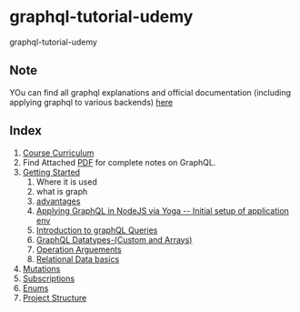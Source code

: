 # graphql-tutorial-udemy

graphql-tutorial-udemy

## Note

YOu can find all graphql explanations and official documentation (including applying graphql to various backends) [here](#http://spec.graphql.org/draft/)

## Index

1. [Course Curriculum](./CourseCurriculam.md)
2. Find Attached [PDF](./PDF-Reference-The-Modern-GraphQL-Bootcamp.pdf.pdf) for complete notes on GraphQL.
3. [Getting Started](./GettingStarted.md)
   1. Where it is used
   2. what is graph
   3. [advantages](./GettingStarted.md#advantages)
   4. [Applying GraphQL in NodeJS via Yoga -- Initial setup of application env](./GettingStarted.md#yogaintegration)
   5. [Introduction to graphQL Queries](./GettingStarted.md#queries)
   6. [GraphQL Datatypes-(Custom and Arrays)](./GraphqlDatatypes.md)
   7. [Operation Arguements](./operationArguements.md)
   8. [Relational Data basics](./relationaldata.md)
4. [Mutations](./mutations.md)
5. [Subscriptions](./Subscriptions.md)
6. [Enums](./enums.md)
7. [Project Structure](./Project-Intro.md)
